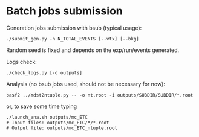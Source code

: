 # Batch jobs submission
Generation jobs submission with bsub (typical usage):
```
./submit_gen.py -n N_TOTAL_EVENTS [--vtx] [--bkg]
```
Random seed is fixed and depends on the exp/run/events generated.

Logs check:
```
./check_logs.py [-d outputs]
```

Analysis (no bsub jobs used, should not be necessary for now):
```
basf2 ../mdst2ntuple.py -- -o nt.root -i outputs/SUBDIR/SUBDIR/*.root
```
or, to save some time typing
```
./launch_ana.sh outputs/mc_ETC
# Input files: outputs/mc_ETC/*/*.root
# Output file: outputs/mc_ETC_ntuple.root
```
